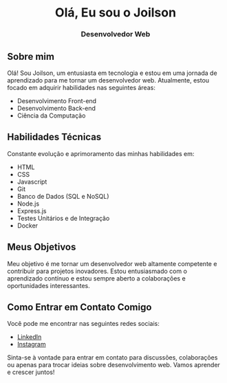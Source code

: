 <h1 align="center">Olá, Eu sou o Joilson</h1>
<h3 align="center">Desenvolvedor Web</h3>

## Sobre mim
Olá! Sou Joilson, um entusiasta em tecnologia e estou em uma jornada de aprendizado para me tornar um desenvolvedor web. Atualmente, estou focado em adquirir habilidades nas seguintes áreas:

- Desenvolvimento Front-end
- Desenvolvimento Back-end
- Ciência da Computação

## Habilidades Técnicas
Constante evolução e aprimoramento das minhas habilidades em:

- HTML
- CSS
- Javascript
- Git
- Banco de Dados (SQL e NoSQL)
- Node.js
- Express.js
- Testes Unitários e de Integração
- Docker

## Meus Objetivos
Meu objetivo é me tornar um desenvolvedor web altamente competente e contribuir para projetos inovadores. Estou entusiasmado com o aprendizado contínuo e estou sempre aberto a colaborações e oportunidades interessantes.

## Como Entrar em Contato Comigo
Você pode me encontrar nas seguintes redes sociais:
- [LinkedIn](https://www.linkedin.com/in/joilson-silva-rodrigues-11898319a/)
- [Instagram](https://instagram.com/joils0n._)

Sinta-se à vontade para entrar em contato para discussões, colaborações ou apenas para trocar ideias sobre desenvolvimento web. Vamos aprender e crescer juntos!
